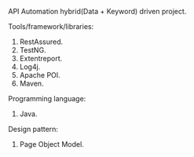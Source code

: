 API Automation hybrid(Data + Keyword) driven project.

Tools/framework/libraries:
1. RestAssured.
2. TestNG.
3. Extentreport.
4. Log4j.
5. Apache POI.
6. Maven.

Programming language:
1. Java.

Design pattern:
1. Page Object Model.

